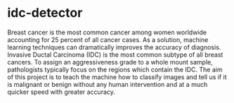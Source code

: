 # idc-detector
Breast cancer is the most common cancer among women worldwide accounting for 25 percent of all cancer cases. As a solution, machine learning techniques can dramatically improves the accuracy of diagnosis. Invasive Ductal Carcinoma (IDC) is the most common subtype of all breast cancers. To assign an aggressiveness grade to a whole mount sample, pathologists typically focus on the regions which contain the IDC. The aim of this project is to teach the machine how to classify images and tell us if it is malignant or benign without any human intervention and at a much quicker speed with greater accuracy.
